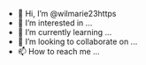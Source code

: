- 👋 Hi, I’m @wilmarie23https
- 👀 I’m interested in ...
- 🌱 I’m currently learning ...
- 💞️ I’m looking to collaborate on ...
- 📫 How to reach me ...

<!---
wilmarie23https/wilmarie23https is a ✨ special ✨ repository because its `README.md` (this file) appears on your GitHub profile.
You can click the Preview link to take a look at your changes.
--->
